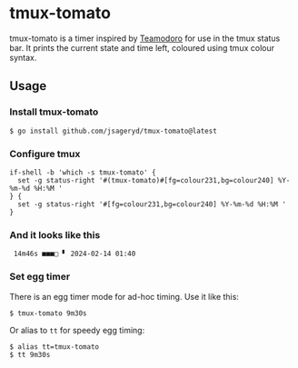 # tmux-tomato

tmux-tomato is a timer inspired by [Teamodoro](https://www.teamodoro.com/) for
use in the tmux status bar. It prints the current state and time left, coloured
using tmux colour syntax.

## Usage

### Install tmux-tomato

```
$ go install github.com/jsageryd/tmux-tomato@latest
```

### Configure tmux

```tmux
if-shell -b 'which -s tmux-tomato' {
  set -g status-right '#(tmux-tomato)#[fg=colour231,bg=colour240] %Y-%m-%d %H:%M '
} {
  set -g status-right '#[fg=colour231,bg=colour240] %Y-%m-%d %H:%M '
}
```

### And it looks like this

```
 14m46s ■■■□ ▘ 2024-02-14 01:40
```

### Set egg timer

There is an egg timer mode for ad-hoc timing. Use it like this:

```
$ tmux-tomato 9m30s
```

Or alias to `tt` for speedy egg timing:

```
$ alias tt=tmux-tomato
$ tt 9m30s
```
